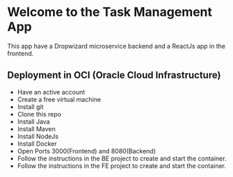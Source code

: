 # Welcome to the Task Management App

This app have a Dropwizard microservice backend and a ReactJs app in the frontend.

## Deployment in OCI (Oracle Cloud Infrastructure)
* Have an active account
* Create a free virtual machine
* Install git
* Clone this repo
* Install Java
* Install Maven
* Install NodeJs
* Install Docker
* Open Ports 3000(Frontend) and 8080(Backend)
* Follow the instructions in the BE project to create and start the container.
* Follow the instructions in the FE project to create and start the container.

